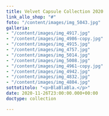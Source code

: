 ```yaml
---
title: Velvet Capsule Collection 2020
link_allo_shop: "#"
foto: "/content/images/img_5043.jpg"
galleria:
- "/content/images/img_4917.jpg"
- "/content/images/img_4986-copy.jpg"
- "/content/images/img_4915.jpg"
- "/content/images/img_4757.jpg"
- "/content/images/img_5014.jpg"
- "/content/images/img_5008.jpg"
- "/content/images/img_4961-copy.jpg"
- "/content/images/img_4942.jpg"
- "/content/images/img_4832.jpg"
- "/content/images/img_4804.jpg"
sottotitolo: "<p>BlaBlaBla.</p>"
date: 2020-11-26T23:00:00.000+00:00
doctype: collection

---
```

